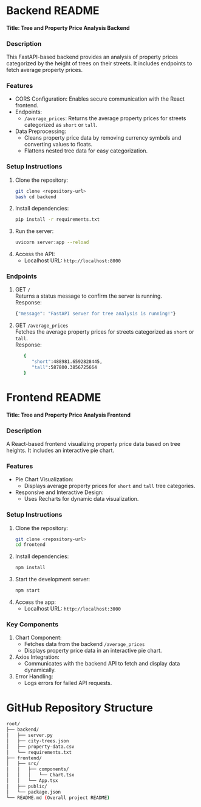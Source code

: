 # Backend README
#### Title: Tree and Property Price Analysis Backend

### Description

This FastAPI-based backend provides an analysis of property prices categorized by the height of trees on their streets. It includes endpoints to fetch average property prices.

### Features
* CORS Configuration: Enables secure communication with the React frontend.
* Endpoints:
    * `/average_prices`: Returns the average property prices for streets categorized as `short` or `tall`.
* Data Preprocessing:
    * Cleans property price data by removing currency symbols and converting values to floats.
    * Flattens nested tree data for easy categorization.

### Setup Instructions
1. Clone the repository:
   ```bash
   git clone <repository-url>
   bash cd backend
   ```
2. Install dependencies:
   ```bash
   pip install -r requirements.txt
   ```
3. Run the server:
   ```bash
   uvicorn server:app --reload
   ```
4. Access the API:
   * Localhost URL: `http://localhost:8000`

### Endpoints
1. GET `/`
   <br/> Returns a status message to confirm the server is running.
   <br/> Response:
   ```bash
   {"message": "FastAPI server for tree analysis is running!"}
   ```

2. GET `/average_prices`
   <br/> Fetches the average property prices for streets categorized as `short` or `tall`.
   <br/> Response:
   ```bash
      {
         "short":488981.6592828445,
         "tall":587800.3856725664
      }
   ```
   
# Frontend README
#### Title: Tree and Property Price Analysis Frontend

### Description

A React-based frontend visualizing property price data based on tree heights. It includes an interactive pie chart.

### Features
* Pie Chart Visualization:
   * Displays average property prices for `short` and `tall` tree categories.
* Responsive and Interactive Design:
   * Uses Recharts for dynamic data visualization.
 
### Setup Instructions
1. Clone the repository:
   ```bash
   git clone <repository-url>
   cd frontend
   ```
2. Install dependencies:
   ```bash
   npm install
   ```
3. Start the development server:
   ```bash
   npm start
   ```
4. Access the app:
   * Localhost URL: `http://localhost:3000`
  
### Key Components
1. Chart Component:
   * Fetches data from the backend `/average_prices`
   * Displays property price data in an interactive pie chart.
2. Axios Integration:
   * Communicates with the backend API to fetch and display data dynamically.
3. Error Handling:
   * Logs errors for failed API requests.

# GitHub Repository Structure
```bash
root/
├── backend/
│   ├── server.py
│   ├── city-trees.json
│   ├── property-data.csv
│   └── requirements.txt
├── frontend/
│   ├── src/
│   │   ├── components/
│   │   │   └── Chart.tsx
│   │   └── App.tsx
│   ├── public/
│   └── package.json
└── README.md (Overall project README)
